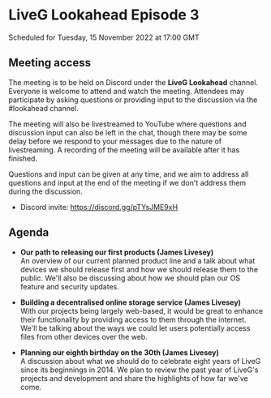 # LiveG Lookahead Episode 3
Scheduled for Tuesday, 15 November 2022 at 17:00 GMT

## Meeting access
The meeting is to be held on Discord under the **LiveG Lookahead** channel. Everyone is welcome to attend and watch the meeting. Attendees may participate by asking questions or providing input to the discussion via the #lookahead channel.

The meeting will also be livestreamed to YouTube where questions and discussion input can also be left in the chat, though there may be some delay before we respond to your messages due to the nature of livestreaming. A recording of the meeting will be available after it has finished.

Questions and input can be given at any time, and we aim to address all questions and input at the end of the meeting if we don't address them during the discussion.

* Discord invite: https://discord.gg/pTYsJME9xH

## Agenda
* **Our path to releasing our first products (James Livesey)**<br>
  An overview of our current planned product line and a talk about what devices we should release first and how we should release them to the public. We'll also be discussing about how we should plan our OS feature and security updates.

* **Building a decentralised online storage service (James Livesey)**<br>
  With our projects being largely web-based, it would be great to enhance their functionality by providing access to them through the internet. We'll be talking about the ways we could let users potentially access files from other devices over the web.

* **Planning our eighth birthday on the 30th (James Livesey)**<br>
  A discussion about what we should do to celebrate eight years of LiveG since its beginnings in 2014. We plan to review the past year of LiveG's projects and development and share the highlights of how far we've come.

